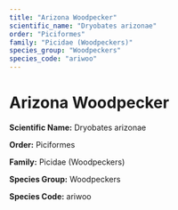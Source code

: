 ```yaml
---
title: "Arizona Woodpecker"
scientific_name: "Dryobates arizonae"
order: "Piciformes"
family: "Picidae (Woodpeckers)"
species_group: "Woodpeckers"
species_code: "ariwoo"
---
```


# Arizona Woodpecker

**Scientific Name:** Dryobates arizonae

**Order:** Piciformes

**Family:** Picidae (Woodpeckers)

**Species Group:** Woodpeckers

**Species Code:** ariwoo

